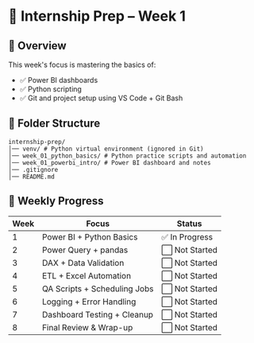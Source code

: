 # 🚀 Internship Prep – Week 1

## 📌 Overview
This week's focus is mastering the basics of:
- ✅ Power BI dashboards
- ✅ Python scripting
- ✅ Git and project setup using VS Code + Git Bash

## 📂 Folder Structure
```
internship-prep/ 
│── venv/ # Python virtual environment (ignored in Git) 
│── week_01_python_basics/ # Python practice scripts and automation 
│── week_01_powerbi_intro/ # Power BI dashboard and notes 
│── .gitignore 
│── README.md
```

## 📅 Weekly Progress
| Week | Focus                        | Status         |
|------|------------------------------|----------------|
| 1    | Power BI + Python Basics     | ✅ In Progress  |
| 2    | Power Query + pandas         | ⬜ Not Started  |
| 3    | DAX + Data Validation        | ⬜ Not Started  |
| 4    | ETL + Excel Automation       | ⬜ Not Started  |
| 5    | QA Scripts + Scheduling Jobs | ⬜ Not Started  |
| 6    | Logging + Error Handling     | ⬜ Not Started  |
| 7    | Dashboard Testing + Cleanup  | ⬜ Not Started  |
| 8    | Final Review & Wrap-up       | ⬜ Not Started  |